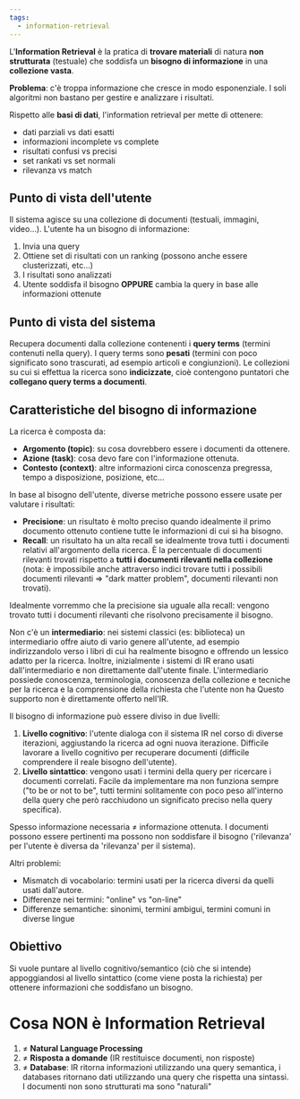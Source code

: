 ```yaml
---
tags: 
  - information-retrieval
---
```


L'**Information Retrieval** è la pratica di **trovare materiali** di natura **non strutturata** (testuale) che soddisfa un **bisogno di informazione** in una **collezione vasta**.

**Problema**: c'è troppa informazione che cresce in modo esponenziale.
I soli algoritmi non bastano per gestire e analizzare i risultati.

Rispetto alle **basi di dati**, l'information retrieval per mette di ottenere:
- dati parziali vs dati esatti
- informazioni incomplete vs complete
- risultati confusi vs precisi
- set rankati vs set normali
- rilevanza vs match 

## Punto di vista dell'utente
Il sistema agisce su una collezione di documenti (testuali, immagini, video...).
L'utente ha un bisogno di informazione: 
1. Invia una query
2. Ottiene set di risultati con un ranking (possono anche essere clusterizzati, etc...)
3. I risultati sono analizzati
4. Utente soddisfa il bisogno **OPPURE** cambia la query in base alle informazioni ottenute

## Punto di vista del sistema
Recupera documenti dalla collezione contenenti i **query terms** (termini contenuti nella query).
I query terms sono **pesati** (termini con poco significato sono trascurati, ad esempio articoli e congiunzioni).
Le collezioni su cui si effettua la ricerca sono **indicizzate**, cioè contengono puntatori che **collegano query terms a documenti**.

## Caratteristiche del bisogno di informazione
La ricerca è composta da: 
- **Argomento (topic)**: su cosa dovrebbero essere i documenti da ottenere.
- **Azione (task)**: cosa devo fare con l'informazione ottenuta.
- **Contesto (context)**: altre informazioni circa conoscenza pregressa, tempo a disposizione, posizione, etc...

In base al bisogno dell'utente, diverse metriche possono essere usate per valutare i risultati:
- **Precisione**: un risultato è molto preciso quando idealmente il primo documento ottenuto contiene tutte le informazioni di cui si ha bisogno.
- **Recall**: un risultato ha un alta recall se idealmente trova tutti i documenti relativi all'argomento della ricerca. È la percentuale di documenti rilevanti trovati rispetto a **tutti i documenti rilevanti nella collezione** (nota:  è impossibile anche attraverso indici trovare tutti i possibili documenti rilevanti $\Rightarrow$ "dark matter problem", documenti rilevanti non trovati).

Idealmente vorremmo che la precisione sia uguale alla recall: vengono trovato tutti i documenti rilevanti che risolvono precisamente il bisogno.

Non c'è un **intermediario**: nei sistemi classici (es: biblioteca) un intermediario offre aiuto di vario genere all'utente, ad esempio indirizzandolo verso i libri di cui ha realmente bisogno e offrendo un lessico adatto per la ricerca. 
Inoltre, inizialmente i sistemi di IR erano usati dall'intermediario e non direttamente dall'utente finale. L'intermediario possiede conoscenza, terminologia, conoscenza della collezione e tecniche per la ricerca e la comprensione della richiesta che l'utente non ha
Questo supporto non è direttamente offerto nell'IR.

Il bisogno di informazione può essere diviso in due livelli:
1. **Livello cognitivo**: l'utente dialoga con il sistema IR nel corso di diverse iterazioni, aggiustando la ricerca ad ogni nuova iterazione. Difficile lavorare a livello cognitivo per recuperare documenti (difficile comprendere il reale bisogno dell'utente).
2. **Livello sintattico**: vengono usati i termini della query per ricercare i documenti correlati. Facile da implementare ma non funziona sempre ("to be or not to be", tutti termini solitamente con poco peso all'interno della query che però racchiudono un significato preciso nella query specifica).

Spesso informazione necessaria $\neq$ informazione ottenuta. I documenti possono essere pertinenti ma possono non soddisfare il bisogno ('rilevanza' per l'utente è diversa da 'rilevanza' per il sistema).

Altri problemi:
- Mismatch di vocabolario: termini usati per la ricerca diversi da quelli usati dall'autore.
- Differenze nei termini: "online" vs "on-line"
- Differenze semantiche: sinonimi, termini ambigui, termini comuni in diverse lingue

## Obiettivo
Si vuole puntare al livello cognitivo/semantico (ciò che si intende) appoggiandosi al livello sintattico (come viene posta la richiesta) per ottenere informazioni che soddisfano un bisogno.

# Cosa NON è Information Retrieval

1. $\neq$ **Natural Language Processing**
2. $\neq$ **Risposta a domande** (IR restituisce documenti, non risposte)
3. $\neq$ **Database**: IR ritorna informazioni utilizzando una query semantica, i databases ritornano dati utilizzando una query che rispetta una sintassi. I documenti non sono strutturati ma sono "naturali"